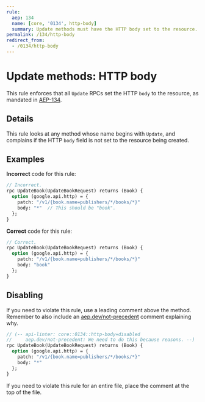 ```yaml
---
rule:
  aep: 134
  name: [core, '0134', http-body]
  summary: Update methods must have the HTTP body set to the resource.
permalink: /134/http-body
redirect_from:
  - /0134/http-body
---
```


# Update methods: HTTP body

This rule enforces that all `Update` RPCs set the HTTP `body` to the resource,
as mandated in [AEP-134][].

## Details

This rule looks at any method whose name begins with `Update`, and complains if
the HTTP `body` field is not set to the resource being created.

## Examples

**Incorrect** code for this rule:

```proto
// Incorrect.
rpc UpdateBook(UpdateBookRequest) returns (Book) {
  option (google.api.http) = {
    patch: "/v1/{book.name=publishers/*/books/*}"
    body: "*"  // This should be "book".
  };
}
```

**Correct** code for this rule:

```proto
// Correct.
rpc UpdateBook(UpdateBookRequest) returns (Book) {
  option (google.api.http) = {
    patch: "/v1/{book.name=publishers/*/books/*}"
    body: "book"
  };
}
```

## Disabling

If you need to violate this rule, use a leading comment above the method.
Remember to also include an [aep.dev/not-precedent][] comment explaining why.

```proto
// (-- api-linter: core::0134::http-body=disabled
//     aep.dev/not-precedent: We need to do this because reasons. --)
rpc UpdateBook(UpdateBookRequest) returns (Book) {
  option (google.api.http) = {
    patch: "/v1/{book.name=publishers/*/books/*}"
    body: "*"
  };
}
```

If you need to violate this rule for an entire file, place the comment at the
top of the file.

[aep-134]: https://aep.dev/134
[aep.dev/not-precedent]: https://aep.dev/not-precedent

